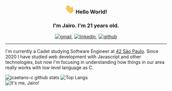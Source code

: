 <h3 align="center"> <img src="https://raw.githubusercontent.com/appinha/appinha/main/img/Hi.gif" width="30px"> Hello World! </h3>

<h3 align="center">I'm Jairo. I'm 21 years old.</h3>

<p align="center">
   <a  href="mailto:jairojunior841@gmail.com" target="_blank" style="margin-right: 5px;">
   <img alt="gmail" src="https://img.shields.io/badge/-Gmail-red?style=flat-square&logo=Gmail&logoColor=white"/>
   </a>

   <a  href="https://www.linkedin.com/in/jairo-caetano-junior/" target="_blank" style="margin-right: 5px;">
   <img alt="linkedin" src="https://img.shields.io/badge/-Jairo_Caetano_Junior-blue?style=flat-square&logo=Linkedin&logoColor=white"/>
   </a>

   <a  href="https://github.com/jcaetano-c" target="_blank">
   <img alt="github" src="https://img.shields.io/github/followers/jcaetano-c?label=follow&style=social"/>
   </a>
</p>

----

I'm currently a Cadet studying Software Engineer at [42 São Paulo](https://www.42sp.org.br). Since 2020 I have studied web development with Javascript and other technologies, but now I'm focusing in understanding how things in our area really works with low level language as C.

![jcaetano-c github stats](https://github-readme-stats.vercel.app/api?username=jcaetano-c&show_icons=true&theme=tokyonight) ![Top Langs](https://github-readme-stats.vercel.app/api/top-langs/?username=jcaetano-c&layout=compact&theme=tokyonight) <br/> <img src="https://komarev.com/ghpvc/?username=jcaetano-c&label=Visualiza%C3%A7%C3%B5es&color=gray&style=flat" alt="It's me, Jairo!" />
